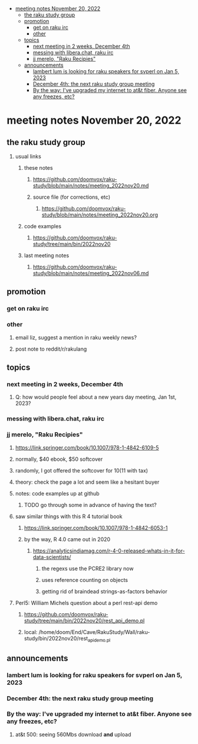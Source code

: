 - [meeting notes November 20, 2022](#orgcb5e6c4)
  - [the raku study group](#orgbb441e5)
  - [promotion](#orgbe8c674)
    - [get on raku irc](#org53ac2de)
    - [other](#org2177f7a)
  - [topics](#orgaa7af2e)
    - [next meeting in 2 weeks, December 4th](#org5c33c6e)
    - [messing with libera.chat, raku irc](#org321df69)
    - [jj merelo, "Raku Recipies"](#orgc022001)
  - [announcements](#org24ef447)
    - [lambert lum is looking for raku speakers for svperl on Jan 5, 2023](#orgf6b6176)
    - [December 4th: the next raku study group meeting](#orgabb9e26)
    - [By the way: I've upgraded my internet to at&t fiber.  Anyone see any freezes, etc?](#orgf713eab)


<a id="orgcb5e6c4"></a>

# meeting notes November 20, 2022


<a id="orgbb441e5"></a>

## the raku study group

1.  usual links

    1.  these notes
    
        1.  <https://github.com/doomvox/raku-study/blob/main/notes/meeting_2022nov20.md>
        
        2.  source file (for corrections, etc)
        
            1.  <https://github.com/doomvox/raku-study/blob/main/notes/meeting_2022nov20.org>
    
    2.  code examples
    
        1.  <https://github.com/doomvox/raku-study/tree/main/bin/2022nov20>
    
    3.  last meeting notes
    
        1.  <https://github.com/doomvox/raku-study/blob/main/notes/meeting_2022nov06.md>


<a id="orgbe8c674"></a>

## promotion


<a id="org53ac2de"></a>

### get on raku irc


<a id="org2177f7a"></a>

### other

1.  email liz, suggest a mention in raku weekly news?

2.  post note to reddit/r/rakulang


<a id="orgaa7af2e"></a>

## topics


<a id="org5c33c6e"></a>

### next meeting in 2 weeks, December 4th

1.  Q: how would people feel about a new years day meeting, Jan 1st, 2023?


<a id="org321df69"></a>

### messing with libera.chat, raku irc


<a id="orgc022001"></a>

### jj merelo, "Raku Recipies"

1.  <https://link.springer.com/book/10.1007/978-1-4842-6109-5>

2.  normally, $40 ebook, $50 softcover

3.  randomly, I got offered the softcover for $10 ($11 with tax)

4.  theory: check the page a lot and seem like a hesitant buyer

5.  notes: code examples up at github

    1.  TODO go through some in advance of having the text?

6.  saw similar things with this R 4 tutorial book

    1.  <https://link.springer.com/book/10.1007/978-1-4842-6053-1>
    
    2.  by the way, R 4.0 came out in 2020
    
        1.  <https://analyticsindiamag.com/r-4-0-released-whats-in-it-for-data-scientists/>
        
            1.  the regexs use the PCRE2 library now
            
            2.  uses reference counting on objects
            
            3.  getting rid of braindead strings-as-factors behavior

7.  Perl5: William Michels question about a perl rest-api demo

    1.  <https://github.com/doomvox/raku-study/tree/main/bin/2022nov20/rest_api_demo.pl>
    
    2.  local: /home/doom/End/Cave/RakuStudy/Wall/raku-study/bin/2022nov20/rest<sub>api</sub><sub>demo.pl</sub>


<a id="org24ef447"></a>

## announcements


<a id="orgf6b6176"></a>

### lambert lum is looking for raku speakers for svperl on Jan 5, 2023


<a id="orgabb9e26"></a>

### December 4th: the next raku study group meeting


<a id="orgf713eab"></a>

### By the way: I've upgraded my internet to at&t fiber.  Anyone see any freezes, etc?

1.  at&t 500: seeing 560Mbs download **and** upload
